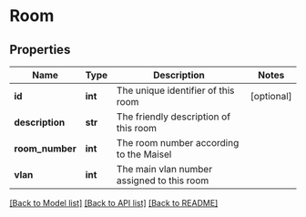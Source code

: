 # Room

## Properties
Name | Type | Description | Notes
------------ | ------------- | ------------- | -------------
**id** | **int** | The unique identifier of this room | [optional] 
**description** | **str** | The friendly description of this room | 
**room_number** | **int** | The room number according to the Maisel | 
**vlan** | **int** | The main vlan number assigned to this room | 

[[Back to Model list]](../README.md#documentation-for-models) [[Back to API list]](../README.md#documentation-for-api-endpoints) [[Back to README]](../README.md)

